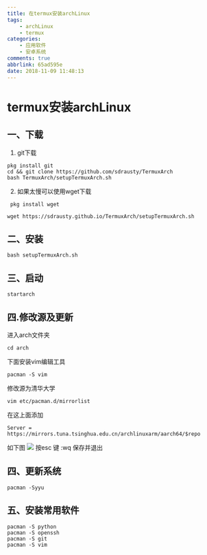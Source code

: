 ```yaml
---
title: 在termux安装archLinux
tags:
    - archLinux
    - termux
categories:
    - 应用软件
    - 安卓系统
comments: true
abbrlink: 65ad595e
date: 2018-11-09 11:48:13
---
```


# termux安装archLinux
## 一、下载
1. git下载

```
pkg install git
cd && git clone https://github.com/sdrausty/TermuxArch
bash TermuxArch/setupTermuxArch.sh
```
2. 如果太慢可以使用wget下载
```
 pkg install wget
 
wget https://sdrausty.github.io/TermuxArch/setupTermuxArch.sh
```
## 二、安装
```
bash setupTermuxArch.sh
```
## 三、启动
```
startarch
```
## 四.修改源及更新
进入arch文件夹
```
cd arch
```
下面安装vim编辑工具
```
pacman -S vim
```
修改源为清华大学
```
vim etc/pacman.d/mirrorlist
```
在这上面添加
```
Server = https://mirrors.tuna.tsinghua.edu.cn/archlinuxarm/aarch64/$repo
```
如下图
![](https://i.bmp.ovh/imgs/2018/12/fee7293b9d02f4bb.jpg)
按esc 键 :wq 保存并退出
## 四、更新系统
```
pacman -Syyu
```
## 五、安装常用软件
```
pacman -S python
pacman -S openssh
pacman -S git
pacman -S vim
```


